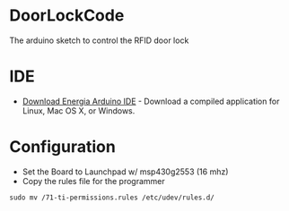 # DoorLockCode
The arduino sketch to control the RFID door lock

# IDE

* [Download Energia Arduino IDE](http://energia.nu/download/) - Download a compiled application for Linux, Mac OS X, or Windows.

# Configuration

* Set the Board to Launchpad w/ msp430g2553 (16 mhz)  
* Copy the rules file for the programmer
```
sudo mv /71-ti-permissions.rules /etc/udev/rules.d/
```
